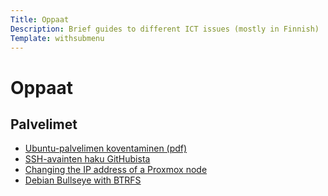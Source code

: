 ```yaml
---
Title: Oppaat
Description: Brief guides to different ICT issues (mostly in Finnish)
Template: withsubmenu
---
```


# Oppaat

## Palvelimet
- [Ubuntu-palvelimen koventaminen (pdf)](/materiaalit/ubuntu-koventaminen.pdf)
- [SSH-avainten haku GitHubista](/atk/oppaat/ssh-avaimet)
- [Changing the IP address of a Proxmox node](/atk/oppaat/proxmox-ip-change-in-cluster)
- [Debian Bullseye with BTRFS](/atk/oppaat/debian-11-btrfs)